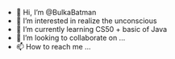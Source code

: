 - 👋 Hi, I’m @BulkaBatman
- 👀 I’m interested in realize the unconscious 
- 🌱 I’m currently learning CS50 + basic of Java
- 💞️ I’m looking to collaborate on ...
- 📫 How to reach me ...

<!---
BulkaBatman/BulkaBatman is a ✨ special ✨ repository because its `README.md` (this file) appears on your GitHub profile.
You can click the Preview link to take a look at your changes.
--->
